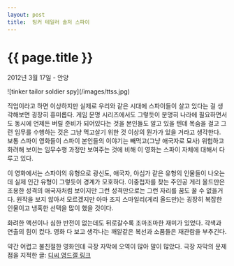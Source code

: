 ```yaml
---
layout: post
title:  팅커 테일러 솔저 스파이
---
```


{{ page.title }}
================

<p class="meta">2012년 3월 17일 - 안양</p>
![tinker tailor soldier spy](/images/ttss.jpg)

직업이라고 하면 이상하지만 실제로 우리와 같은 시대에 스파이들이 살고 있다는 걸 생각해보면 굉장히 흥미롭다. 게임 문명 시리즈에서도 그렇듯이 분명히 나라에 필요하면서도 동시에 언제든 버릴 준비가 되어있다는 것을 본인들도 알고 있을 텐데 목숨을 걸고 그런 임무를 수행하는 것은 그냥 먹고살기 위한 것 이상의 뭔가가 있을 거라고 생각한다. 보통 스파이 영화들이 스파이 본인들의 이야기는 빼먹고(그냥 애국자로 묘사) 위험하고 화려해 보이는 임무수행 과정만 보여주는 것에 비해 이 영화는 스파이 자체에 대해서 다루고 있다. 

이 영화에서는 스파이의 유형으로 광신도, 애국자, 야심가 같은 유형의 인물들이 나오는데 실제 인간 유형이 그렇듯이 경계가 모호하다. 이중첩자를 찾는 주인공 게리 올드만은 조용한 성격의 애국자처럼 보이지만 그런 성격만으로는 그런 자리를 꿈도 꿀 수 없을거다. 원작을 보지 않아서 모르겠지만 아마 조지 스마일리(게리 올드만)는 굉장히 복잡한 인물이고 냉혹한 선택을 많이 했을 것이다. 

화려한 액션이나 심한 반전이 없는데도 뒤로갈수록 조마조마한 재미가 있었다. 각색과 연출의 힘이 컸다.  영화 다 보고 생각나는 깨알같은 복선과 소품들은 재관람을 부추긴다. 

약간 어렵고 불친절한 영화인데 극장 자막에 오역이 많아 말이 많았다. 극장 자막의 문제점을 지적한 글: [디씨 영드갤 링크](http://gall.dcinside.com/list.php?id=england_drama&no=282349)